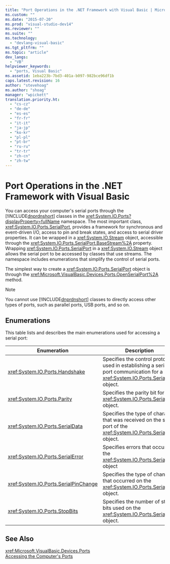 ```yaml
---
title: "Port Operations in the .NET Framework with Visual Basic | Microsoft Docs"
ms.custom: ""
ms.date: "2015-07-20"
ms.prod: "visual-studio-dev14"
ms.reviewer: ""
ms.suite: ""
ms.technology: 
  - "devlang-visual-basic"
ms.tgt_pltfrm: ""
ms.topic: "article"
dev_langs: 
  - "VB"
helpviewer_keywords: 
  - "ports, Visual Basic"
ms.assetid: 1eba223b-7bd3-401a-b097-982bce96df1b
caps.latest.revision: 16
author: "stevehoag"
ms.author: "shoag"
manager: "wpickett"
translation.priority.ht: 
  - "cs-cz"
  - "de-de"
  - "es-es"
  - "fr-fr"
  - "it-it"
  - "ja-jp"
  - "ko-kr"
  - "pl-pl"
  - "pt-br"
  - "ru-ru"
  - "tr-tr"
  - "zh-cn"
  - "zh-tw"
---
```

# Port Operations in the .NET Framework with Visual Basic
You can access your computer's serial ports through the [!INCLUDE[dnprdnshort](../../../../csharp/getting-started/includes/dnprdnshort_md.md)] classes in the <xref:System.IO.Ports?displayProperty=fullName> namespace. The most important class, <xref:System.IO.Ports.SerialPort>, provides a framework for synchronous and event-driven I/O, access to pin and break states, and access to serial driver properties. It can be wrapped in a <xref:System.IO.Stream> object, accessible through the <xref:System.IO.Ports.SerialPort.BaseStream%2A> property. Wrapping <xref:System.IO.Ports.SerialPort> in a <xref:System.IO.Stream> object allows the serial port to be accessed by classes that use streams. The namespace includes enumerations that simplify the control of serial ports.  
  
 The simplest way to create a <xref:System.IO.Ports.SerialPort> object is through the <xref:Microsoft.VisualBasic.Devices.Ports.OpenSerialPort%2A> method.  
  
> [!NOTE]
>  You cannot use [!INCLUDE[dnprdnshort](../../../../csharp/getting-started/includes/dnprdnshort_md.md)] classes to directly access other types of ports, such as parallel ports, USB ports, and so on.  
  
## Enumerations  
 This table lists and describes the main enumerations used for accessing a serial port:  
  
|Enumeration|Description|  
|---|---|   
|<xref:System.IO.Ports.Handshake>|Specifies the control protocol used in establishing a serial port communication for a <xref:System.IO.Ports.SerialPort> object.|  
|<xref:System.IO.Ports.Parity>|Specifies the parity bit for a <xref:System.IO.Ports.SerialPort> object.|  
|<xref:System.IO.Ports.SerialData>|Specifies the type of character that was received on the serial port of the <xref:System.IO.Ports.SerialPort> object.|  
|<xref:System.IO.Ports.SerialError>|Specifies errors that occur on the <xref:System.IO.Ports.SerialPort> object|  
|<xref:System.IO.Ports.SerialPinChange>|Specifies the type of change that occurred on the <xref:System.IO.Ports.SerialPort> object.|  
|<xref:System.IO.Ports.StopBits>|Specifies the number of stop bits used on the <xref:System.IO.Ports.SerialPort> object.|  
  
## See Also  
 <xref:Microsoft.VisualBasic.Devices.Ports>   
 [Accessing the Computer's Ports](../../../../visual-basic/developing-apps/programming/computer-resources/accessing-the-computer-s-ports.md)